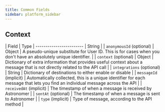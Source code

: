 ```yaml
---
title: Common Fields
sidebar: platform_sidebar
---
```


## Context

| Field                    | Type
| ------------------------ | String |
| `anonymousId` (optional) | Object | A pseudo-unique substitute for User ID. This is for cases when you don't have an absolutely unique identifier. |
| `context` (optional)     | Object | Dictionary of extra information that provides useful context about a message that is not directly related to the API call |
| `integrations` (optional) | String | Dictionary of destinations to either enable or disable |
| `messageId` (implicit)   | Automatically collected, this is a unique identifier for each message that lets you find an individual message across the API |
| `receivedAt` (implicit)  | The timestamp of when a message is received by Astronomer |
| `sentAt` (optional)      | The timestamp of when a message is sent to Astronomer |
| `type` (implicit)        | Type of message, according to the API method |
